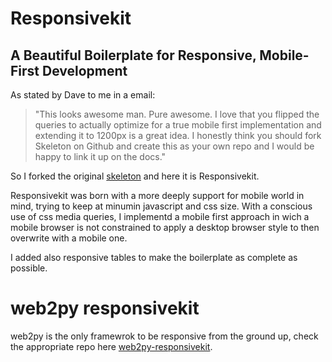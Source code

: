 # Responsivekit
## A Beautiful Boilerplate for Responsive, Mobile-First Development

As stated by Dave to me in a email:

> "This looks awesome man. Pure awesome. I love that you flipped the queries to actually optimize for a true mobile first implementation and extending it to 1200px is a great idea. I honestly think you should fork Skeleton on Github and create this as your own repo and I would be happy to link it up on the docs."

So I forked the original [skeleton](http://www.getskeleton.com) and here it is Responsivekit.

Responsivekit was born with a more deeply support for mobile world in mind, trying to keep at minumin javascript and css size. With a conscious use of css media queries, I implementd a mobile first approach in wich a mobile browser is not constrained to apply a desktop browser style to then overwrite with a mobile one.

I added also responsive tables to make the boilerplate as complete as possible.

# web2py responsivekit
web2py is the only framewrok to be responsive from the ground up, check the appropriate repo here [web2py-responsivekit](https://github.com/angeloc/web2py-responsivekit).